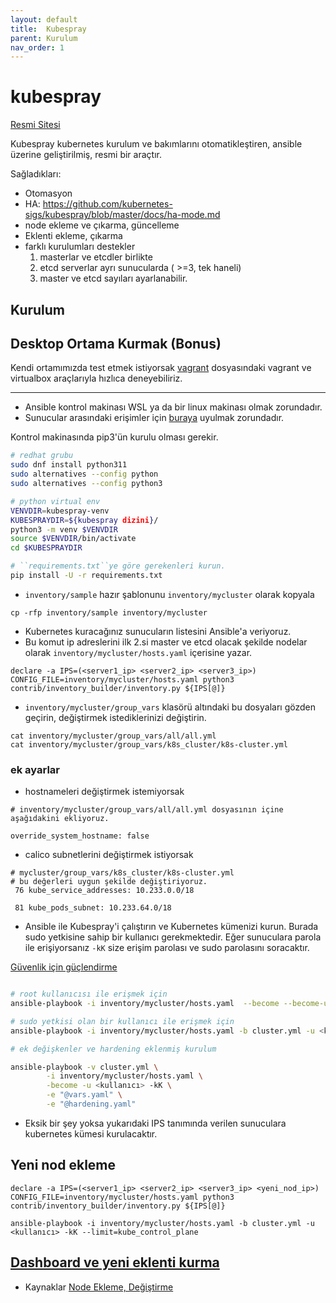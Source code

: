 ```yaml
---
layout: default
title:  Kubespray
parent: Kurulum
nav_order: 1
---
```


# kubespray

[Resmi Sitesi](https://github.com/kubernetes-sigs/kubespray)

Kubespray kubernetes kurulum ve bakımlarını otomatikleştiren, ansible üzerine geliştirilmiş, resmi bir araçtır.

Sağladıkları:

* Otomasyon
* HA:  https://github.com/kubernetes-sigs/kubespray/blob/master/docs/ha-mode.md
* node ekleme ve çıkarma, güncelleme
* Eklenti ekleme, çıkarma
* farklı kurulumları destekler 
    1. masterlar ve etcdler birlikte
    2. etcd serverlar ayrı sunucularda ( >=3, tek haneli)
    3. master ve etcd sayıları ayarlanabilir. 

## Kurulum

## Desktop Ortama Kurmak (Bonus)

Kendi ortamımızda test etmek istiyorsak [vagrant](vagrant.md) dosyasındaki vagrant ve virtualbox araçlarıyla hızlıca deneyebiliriz.

---



* Ansible kontrol makinası WSL ya da bir linux makinası olmak zorundadır. 
* Sunucular arasındaki erişimler için [buraya](https://kubernetes.io/docs/reference/ports-and-protocols/) uyulmak zorundadır.

Kontrol makinasında pip3'ün kurulu olması gerekir.

```bash
# redhat grubu
sudo dnf install python311
sudo alternatives --config python
sudo alternatives --config python3

# python virtual env
VENVDIR=kubespray-venv
KUBESPRAYDIR=${kubespray dizini}/
python3 -m venv $VENVDIR
source $VENVDIR/bin/activate
cd $KUBESPRAYDIR

# ``requirements.txt``ye göre gerekenleri kurun.
pip install -U -r requirements.txt

```

* ``inventory/sample`` hazır şablonunu ``inventory/mycluster`` olarak kopyala

```
cp -rfp inventory/sample inventory/mycluster
```

* Kubernetes kuracağınız sunucuların listesini Ansible'a veriyoruz.
* Bu komut ip adreslerini ilk 2.si master ve etcd olacak şekilde nodelar olarak `inventory/mycluster/hosts.yaml` içerisine yazar. 

```
declare -a IPS=(<server1_ip> <server2_ip> <server3_ip>)
CONFIG_FILE=inventory/mycluster/hosts.yaml python3 contrib/inventory_builder/inventory.py ${IPS[@]}

```

* ``inventory/mycluster/group_vars`` klasörü altındaki bu dosyaları gözden geçirin, değiştirmek istediklerinizi değiştirin. 

```
cat inventory/mycluster/group_vars/all/all.yml
cat inventory/mycluster/group_vars/k8s_cluster/k8s-cluster.yml
```

### ek ayarlar
* hostnameleri değiştirmek istemiyorsak

```
# inventory/mycluster/group_vars/all/all.yml dosyasının içine aşağıdakini ekliyoruz.

override_system_hostname: false
```

* calico subnetlerini değiştirmek istiyorsak

```
# mycluster/group_vars/k8s_cluster/k8s-cluster.yml
# bu değerleri uygun şekilde değiştiriyoruz. 
 76 kube_service_addresses: 10.233.0.0/18

 81 kube_pods_subnet: 10.233.64.0/18

```

* Ansible ile Kubespray'i çalıştırın ve Kubernetes kümenizi kurun. Burada sudo yetkisine sahip bir kullanıcı gerekmektedir. Eğer sunuculara parola ile erişiyorsanız ``-kK`` size erişim parolası ve sudo parolasını soracaktır.

[Güvenlik için güçlendirme](../09-G%C3%BCvenlik/kubespray-hardening.md)

```bash

# root kullanıcısı ile erişmek için
ansible-playbook -i inventory/mycluster/hosts.yaml  --become --become-user=root cluster.yml

# sudo yetkisi olan bir kullanıcı ile erişmek için
ansible-playbook -i inventory/mycluster/hosts.yaml -b cluster.yml -u <kullanıcı> -kK

# ek değişkenler ve hardening eklenmiş kurulum

ansible-playbook -v cluster.yml \
        -i inventory/mycluster/hosts.yaml \
        -become -u <kullanıcı> -kK \
        -e "@vars.yaml" \
        -e "@hardening.yaml"
```
*  Eksik bir şey yoksa yukarıdaki IPS tanımında verilen sunuculara kubernetes kümesi kurulacaktır. 

## Yeni nod ekleme

```
declare -a IPS=(<server1_ip> <server2_ip> <server3_ip> <yeni_nod_ip>)
CONFIG_FILE=inventory/mycluster/hosts.yaml python3 contrib/inventory_builder/inventory.py ${IPS[@]}

ansible-playbook -i inventory/mycluster/hosts.yaml -b cluster.yml -u <kullanıcı> -kK --limit=kube_control_plane
```
## [Dashboard ve yeni eklenti kurma](dashboard.md)

* Kaynaklar
[Node Ekleme, Değiştirme](https://github.com/kubernetes-sigs/kubespray/blob/master/docs/nodes.md)
